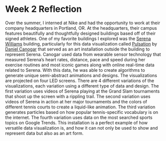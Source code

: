 <h1>Week 2 Reflection</h1>
<p>Over the summer, I interned at Nike and had the opportunity to work at their company headquarters in Portland, OR. At the headquarters, their campus features beautifully and thoughtfully designed buildings based off of their signed athletes. One of my favorite buildings I explored was the <a href="https://serenawilliamsbuilding.nike.com/greatness/artwork-tour">Serena Williams</a> building, particularly for this data visualization called <a href="https://www.danielcanogar.com/work/pulsation">Pulsation</a> by <a href="https://www.danielcanogar.com/home">Daniel Canogar</a> that served as an art installation outside the building to represent Serena. Canogar used data from wearable sensor technology that measured Serena’s heart rates, distance, pace and speed during her exercise routines and most iconic games along with online real-time data related to Serena. With this data, he was able to create algorithms to generate unique semi-abstract animations and designs. The visualizations are projected on four LED screens. There are 4 different variations of the visualizations, each variation using a different type of data and design. The first variation uses videos of Serena playing at the Grand Slam tournaments that shoot up the screen with a rippling trail. The second variation uses videos of Serena in action at her major tournaments and the colors of different tennis courts to create a liquid-like animation. The third variation generates particles based on how popular tennis-specific vocabulary is on the internet. The fourth variation uses data on the most searched sports topics on Google Trends. This installation is a perfect example of how versatile data visualization is, and how it can not only be used to show and represent data but also as an art form.
</p>

